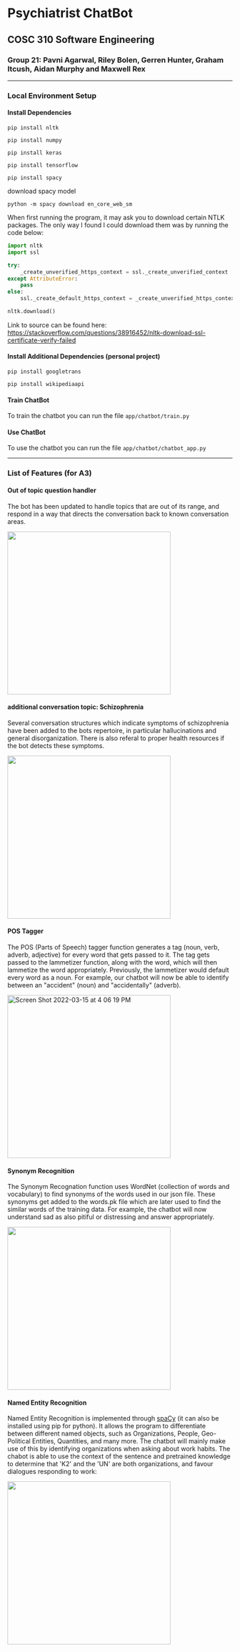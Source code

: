 # Psychiatrist ChatBot
## COSC 310 Software Engineering
### Group 21: Pavni Agarwal, Riley Bolen, Gerren Hunter, Graham Itcush, Aidan Murphy and Maxwell Rex

------

### Local Environment Setup

#### Install Dependencies

`pip install nltk`

`pip install numpy`

`pip install keras`

`pip install tensorflow`

`pip install spacy`

download spacy model

`python -m spacy download en_core_web_sm`

When first running the program, it may ask you to download certain NTLK packages. The only way I found I could download them was by running the code below:

```python
import nltk
import ssl

try:
    _create_unverified_https_context = ssl._create_unverified_context
except AttributeError:
    pass
else:
    ssl._create_default_https_context = _create_unverified_https_context

nltk.download()
```

Link to source can be found here: https://stackoverflow.com/questions/38916452/nltk-download-ssl-certificate-verify-failed

#### Install Additional Dependencies (personal project)

`pip install googletrans`

`pip install wikipediaapi`

#### Train ChatBot

To train the chatbot you can run the file `app/chatbot/train.py`

#### Use ChatBot

To use the chatbot you can run the file `app/chatbot/chatbot_app.py`

------

### List of Features (for A3) 

#### Out of topic question handler

The bot has been updated to handle topics that are out of its range, and respond in a way that directs the conversation back to known conversation areas.

<img width="365" src="https://user-images.githubusercontent.com/77344004/159347118-3acbb02b-7fa1-46a6-92b5-55f6d9fd20d5.png">


#### additional conversation topic: Schizophrenia

Several conversation structures which indicate symptoms of schizophrenia have been added to the bots repertoire, in particular hallucinations and general disorganization. There is also referal to proper health resources if the bot detects these symptoms.

<img width="365" src="https://user-images.githubusercontent.com/77344004/159347709-8e5e0503-2af0-4928-8c67-cf9e8affbe94.png">


#### POS Tagger

The POS (Parts of Speech) tagger function generates a tag (noun, verb, adverb, adjective) for every word that gets passed to it. The tag gets passed to the lammetizer function, along with the word, which will then lammetize the word appropriately. Previously, the lammetizer would default every word as a noun. For example, our chatbot will now be able to identify between an "accident" (noun) and "accidentally" (adverb). 

<img width="365" alt="Screen Shot 2022-03-15 at 4 06 19 PM" src="https://user-images.githubusercontent.com/97714788/158486817-fb65ef40-5d77-4530-8a58-9cf0604befb8.png">


#### Synonym Recognition

The Synonym Recognation function uses WordNet (collection of words and vocabulary) to find synonyms of the words used in our json file. These synonyms get added to the words.pk file which are later used to find the similar words of the training data. For example, the chatbot will now understand sad as also pitiful or distressing and answer appropriately.

<img width="365" src="https://user-images.githubusercontent.com/46100533/158677468-2dcbd50c-1b10-4131-ae78-151f4cc01abd.png">


#### Named Entity Recognition

Named Entity Recognition is implemented through [spaCy](https://spacy.io) (it can also be installed using pip for python). It allows the program to differentiate between different named objects, such as Organizations, People, Geo-Political Entities, Quantities, and many more. The chatbot will mainly make use of this by identifying organizations when asking about work habits. The chabot is able to use the context of the sentence and pretrained knowledge to determine that 'K2' and the 'UN' are both organizations, and favour dialogues responding to work:

<img width="365" src="https://user-images.githubusercontent.com/77344004/158700501-0cc9f567-bd46-4411-a240-c04c67ab2a18.png">
